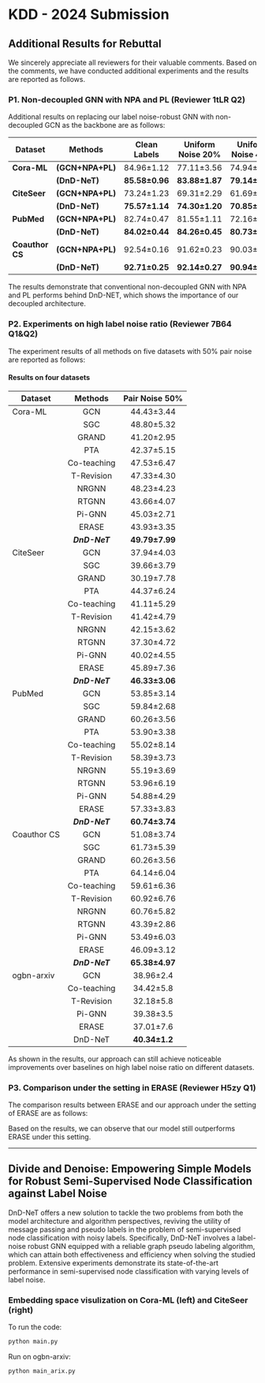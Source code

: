 # KDD - 2024 Submission

## Additional Results for Rebuttal

We sincerely appreciate all reviewers for their valuable comments. Based on the comments, we have conducted additional experiments and the results are reported as follows.

### P1. Non-decoupled GNN with NPA and PL (Reviewer 1tLR Q2)

Additional results on replacing our label noise-robust GNN with non-decoupled GCN as the backbone are as follows:

| Dataset     | Methods                 | Clean Labels      | **Uniform Noise 20%** |   **Uniform Noise 40%**                 | **Uniform Noise 60%**                   | **Pair Noise 20%**    |     **Pair Noise 30%**                  |    **Pair Noise 40%**                   |            **Pair Noise 50%**           |
|-------------|-------------------------|:-----------------:|:-----------------:|:-----------------:|:-----------------:|:-----------------:|:-----------------:|:-----------------:|:-----------------:|
| **Cora-ML** | **(GCN+NPA+PL)**        | 84.96±1.12        | 77.11±3.56        | 74.94±2.95        | 52.42±5.32        | 82.69±1.62        | 76.43±2.60        | 68.05±2.83        | 43.99±3.51        |
|             | **(DnD-NeT)**   | **85.58±0.96**    | **83.88±1.87**    | **79.14±2.54**    | **63.56±6.15**    | **84.72±1.29**    | **80.47±2.03**    | **75.18±3.95**    | **49.79±7.99**    |
| **CiteSeer**| **(GCN+NPA+PL)**        | 73.24±1.23        | 69.31±2.29        | 61.69±6.90        | 42.74±6.14        | 67.56±3.26        | 63.93±4.54        | 61.64±4.68        | 37.39±5.54        |
|             | **(DnD-NeT)**   | **75.57±1.14**    | **74.30±1.20**    | **70.85±2.17**    | **58.35±5.37**    | **73.98±1.22**    | **71.36±2.31**    | **70.26±2.82**    | **46.33±3.06**    |
| **PubMed**  | **(GCN+NPA+PL)**        | 82.74±0.47        | 81.55±1.11        | 72.16±8.59        | 43.62±2.67        | 79.94±1.48        | 76.51±2.81        | 70.58±3.03        | 60.17±2.80        |
|             | **(DnD-NeT)**   | **84.02±0.44**    | **84.26±0.45**    | **80.73±1.34**    | **65.63±5.12**    | **82.33±0.56**    | **79.29±1.13**    | **78.45±2.39**    | **60.74±3.74**    |
| **Coauthor CS** | **(GCN+NPA+PL)**    | 92.54±0.16        | 91.62±0.23        | 90.03±0.51        | 89.29±0.74        | 90.91±0.41        | 88.25±0.93        | 79.34±3.1         | 49.06±10.8        |
|             | **(DnD-NeT)**   | **92.71±0.25**    | **92.14±0.27**    | **90.94±0.52**    | **90.00±0.63**    | **91.99±0.47**    | **88.44±1.13**    | **80.97±1.32**    | **65.38±4.97**    |

The results demonstrate that conventional non-decoupled GNN with NPA and PL performs behind DnD-NET, which shows the importance of our decoupled architecture.

### P2. Experiments on high label noise ratio (Reviewer 7B64 Q1&Q2)

The experiment results of all methods on five datasets with 50% pair noise are reported as follows:

#### Results on four datasets
| Dataset    | Methods           | Pair Noise 50%  |
|------------|:-------------------:|:-----------------:|
| Cora-ML    | GCN               | 44.43±3.44      |
|            | SGC               | 48.80±5.32      |
|            | GRAND             | 41.20±2.95      |
|            | PTA               | 42.37±5.15      |
|            | Co-teaching       | 47.53±6.47      |
|            | T-Revision        | 47.33±4.30      |
|            | NRGNN             | 48.23±4.23      |
|            | RTGNN             | 43.66±4.07      |
|            | Pi-GNN            | 45.03±2.71      |
|            | ERASE             | 43.93±3.35      |
|            | **_DnD-NeT_**     | **49.79±7.99**  |
| CiteSeer   | GCN               | 37.94±4.03      |
|            | SGC               | 39.66±3.79      |
|            | GRAND             | 30.19±7.78      |
|            | PTA               | 44.37±6.24      |
|            | Co-teaching       | 41.11±5.29      |
|            | T-Revision        | 41.42±4.79      |
|            | NRGNN             | 42.15±3.62      |
|            | RTGNN             | 37.30±4.72      |
|            | Pi-GNN            | 40.02±4.55      |
|            | ERASE             | 45.89±7.36      |
|            | **_DnD-NeT_**     | **46.33±3.06**  |
| PubMed     | GCN               | 53.85±3.14      |
|            | SGC               | 59.84±2.68      |
|            | GRAND             | 60.26±3.56      |
|            | PTA               | 53.90±3.38      |
|            | Co-teaching       | 55.02±8.14      |
|            | T-Revision        | 58.39±3.73      |
|            | NRGNN             | 55.19±3.69      |
|            | RTGNN             | 53.96±6.19      |
|            | Pi-GNN            | 54.88±4.29      |
|            | ERASE             | 57.33±3.83      |
|            | **_DnD-NeT_**     | **60.74±3.74**  |
| Coauthor CS| GCN               | 51.08±3.74      |
|            | SGC               | 61.73±5.39      |
|            | GRAND             | 60.26±3.56      |
|            | PTA               | 64.14±6.04      |
|            | Co-teaching       | 59.61±6.36      |
|            | T-Revision        | 60.92±6.76      |
|            | NRGNN             | 60.76±5.82      |
|            | RTGNN             | 43.39±2.86      |
|            | Pi-GNN            | 53.49±6.03      |
|            | ERASE             | 46.09±3.12      |
|            | **_DnD-NeT_**| **65.38±4.97**  |
| ogbn-arxiv | GCN         | 38.96±2.4      |
|            | Co-teaching | 34.42±5.8      |
|            | T-Revision  | 32.18±5.8      |
|            | Pi-GNN      | 39.38±3.5      |
|            | ERASE       | 37.01±7.6      |
|            | DnD-NeT     | **40.34±1.2**  |

As shown in the results, our approach can still achieve noticeable improvements over baselines on high label noise ratio on different datasets.


### P3. Comparison under the setting in ERASE (Reviewer H5zy Q1)

The comparison results between ERASE and our approach under the setting of ERASE are as follows:



Based on the results, we can observe that our model still outperforms ERASE under this setting. 


***

## Divide and Denoise: Empowering Simple Models for Robust Semi-Supervised Node Classification against Label Noise

DnD-NeT offers a new solution to tackle the two problems from both the model architecture and algorithm perspectives, reviving the utility of message passing and pseudo labels in the problem of semi-supervised node classification with noisy labels. Specifically, DnD-NeT involves a label-noise robust GNN equipped with a reliable graph pseudo labeling algorithm, which can attain both effectiveness and efficiency when solving the studied problem. Extensive experiments demonstrate its state-of-the-art performance in semi-supervised node classification with varying levels of label noise.



### Embedding space visulization on Cora-ML (left) and CiteSeer (right)

To run the code:
```python
python main.py
```

Run on ogbn-arxiv:
```python
python main_arix.py
```
